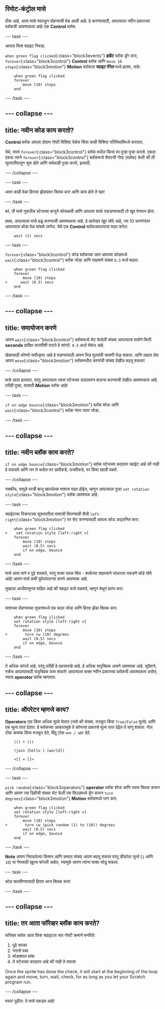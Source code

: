 ## रिमोट-कंट्रोल मासे

ठीक आहे, आता मासे स्वतःहून पोहण्याची वेळ आली आहे. हे करण्यासाठी, आपल्याला नवीन प्रकारच्या ब्लॉकची आवश्यकता आहेः एक **Control** ब्लॉक.

\--- task \---

आपला फिश स्प्राइट निवडा.

`when green flag clicked`{:class="block3events"} **इव्हेंट** ब्लॉक ड्रॅग करा, `forever`{:class="block3control"} **Control** ब्लॉक आणि `move 10 steps`{:class="block3motion"} **Motion** ब्लॉकला **स्प्राइट पॅनेल** मध्ये हलवा, जसेः:

```blocks3
    when green flag clicked
    forever
        move (10) steps
    end
```

\--- /task \---

## \--- collapse \---

## title: नवीन कोड काय करतो?

**Control** ब्लॉक आपला प्रोग्राम गोष्टी विशिष्ट वेळेस किंवा काही विशिष्ट परिस्थितींमध्ये करतात.

येथे, मासा `forever`{:class="block3control"} ब्लॉक मधील क्रिया वर पुन्हा पुन्हा करतो. एकदा एकदा त्याने `forever`{:class="block3control"} ब्लॉकमध्ये शेवटची गोष्ट (ब्लॉक) केली की ती सुरवातीपासून सुरू होते आणि सर्वकाही पुन्हा करते, इत्यादी.

\--- /collapse \---

\--- task \---

आता काही वेळा हिरव्या झेंड्यावर क्लिक करा आणि काय होते ते पहा!

\--- /task \---

बरं, ती मासे नुकतीच स्टेजच्या बाजूने कोसळली आणि आपल्या शार्क पकडण्यासाठी तो खूप वेगवान होता.

प्रथम, आपल्याला मासे हळू करण्याची आवश्यकता आहे. हे खरोखर खूप सोपे आहे, त्या 10 चरणांनंतर आपल्याला थोडा वेळ थांबावे लागेल. येथे एक **Control** ब्लॉकआपल्याला मदत करेल:

```blocks3
    wait (1) secs
```

\--- task \---

`forever`{:class="block3control"} कोड ब्लॉकच्या आत आपल्या कोडमध्ये `wait`{:class="block3control"} ब्लॉक जोडा आणि याप्रमाणे संख्या `0.5` मध्ये बदला:

```blocks3
    when green flag clicked
    forever
        move (10) steps
+      wait (0.5) secs
    end
```

\--- /task \---

## \--- collapse \---

## title: समायोजन करणे

आपण `wait`{:class="block3control"} ब्लॉकमध्ये सेट केलेली संख्या आपल्याला मासेने किती **seconds** प्रतीक्षा करावीशी वाटते हे सांगते. ` 0.5 ` अर्धा सेकंद आहे.

खेळासाठी कोणते सर्वोत्कृष्ट आहे हे पाहण्यासाठी आपण भिन्न मूल्यांची चाचणी घेऊ शकता. आणि लक्षात ठेवा आपण `move`{:class="block3motion"} ब्लॉकमधील चरणांची संख्या देखील बदलू शकता!

\--- /collapse \---

मासे आता हलतात, परंतु आपल्याला त्यास स्टेजच्या काठावरुन बाउन्स करण्याची देखील आवश्यकता आहे. तरीही पुन्हा, यासाठी **Motion** ब्लॉक आहे!

\--- task \---

`if on edge bounce`{:class="block3motion"} ब्लॉक शोधा आणि `wait`{:class="block3control"} ब्लॉक नंतर त्यात जोडा.

\--- /task \---

## \--- collapse \---

## title: नवीन ब्लॉक काय करते?

`if on edge bounce`{:class="block3motion"} ब्लॉक स्टेजच्या काठावर स्प्राईट आहे की नाही हे तपासते आणि जर ते असेल तर डावीकडे, उजवीकडे, वर किंवा खाली वळते.

\--- /collapse \---

नक्कीच, यामुळे वरची बाजू खाल्लेल्या माशास मदत होईल, म्हणून आपल्याला पुन्हा `set rotation style`{:class="block3motion"} ब्लॉक आवश्यक आहे.

\--- task \---

स्प्राईटच्या स्क्रिप्टच्या सुरूवातीला माशाची फिरण्याची शैली `left-right`{:class="block3motion"} वर सेट करण्यासाठी आपला कोड अद्यतनित करा:

```blocks3
    when green flag clicked
+    set rotation style [left-right v]
    forever
        move (10) steps
        wait (0.5) secs
        if on edge, bounce
    end
```

\--- /task \---

मासे आता मागे व पुढे सरकते, परंतु फक्त सरळ रेषेत - शार्कच्या सहाय्याने प्लेअरला पकडणे थोडे सोपे आहे! आपण मासे कमी पूर्वपरंपरागत करणे आवश्यक आहे.

तुम्हाला आधीपासूनच माहित आहे की स्प्राइट कसे वळवावे, म्हणून येथून प्रारंभ करा.

\--- task \---

माशाच्या पोहण्याच्या सूचनांमध्ये एक बदल जोडा आणि हिरवा झेंडा क्लिक करा.

```blocks3
    when green flag clicked
    set rotation style [left-right v]
    forever
        move (10) steps
+        turn cw (10) degrees
        wait (0.5) secs
        if on edge, bounce
    end
```

\--- /task \---

ते अधिक चांगले आहे, परंतु तरीही हे एकसारखे आहे. हे अधिक यादृच्छिक असणे आवश्यक आहे. सुदैवाने, स्क्रॅच आपल्यासाठी यादृच्छिक करू शकते! आपल्याला फक्त नवीन प्रकारच्या ब्लॉकची आवश्यकता असेल, ज्यास **operator** ब्लॉक म्हणतात.

## \--- collapse \---

## title: ऑपरेटर म्हणजे काय?

**Operators** एक किंवा अधिक मूल्ये घेतात (जसे की संख्या, मजकूर किंवा `True/False` मूल्ये) आणि एक मूल्य परत देतात. हे ब्लॉकच्या आकारामुळे ते कोणत्या प्रकारचे मूल्य परत देईल ते सांगू शकता: गोल टोक क्रमांक किंवा मजकूर देते, बिंदू टोक `सत्य / खोटे` देते.

```blocks3
    (() + ())

    (join [hello ] [world])

    <[] = []>
```

\--- /collapse \---

\--- task \---

`pick random`{:class="block3operators"} **operator** ब्लॉक शोधा आणि त्यास क्लिक करून आणि आपण ज्या डिग्रीची संख्या सेट केली त्या फिल्डमध्ये ड्रॅग करून `turn degrees`{:class="block3motion"} **Motion** ब्लॉकमध्ये प्लग करा.

```blocks3
    when green flag clicked
    set rotation style [left-right v]
    forever 
        move (10) steps
+        turn cw (pick random (1) to (10)) degrees
        wait (0.5) secs
        if on edge, bounce
    end
```

\--- /task \---

**Note** आपण निवडलेल्या किमान आणि कमाल संख्या आपण बदलू शकता परंतु डीफॉल्ट मूल्ये (`1` आणि `10`) या गेमसाठी खूपच चांगली आहेत, ज्यामुळे आपण त्यांना फक्त सोडू शकता.

\--- task \---

कोड चालविण्यासाठी हिरवा ध्वज क्लिक करा!

\--- /task \---

## \--- collapse \---

## title: तर आता फॉरेव्हर ब्लॉक काय करते?

फॉरेव्हर ब्लॉक आता फिश स्प्राइटला चार गोष्टी क्रमाने बनविते:

1. पुढे सरका
2. जरासे वळा
3. थोडक्यात थांबा
4. ते स्टेजच्या काठावर आहे की नाही ते तपासा

Once the sprite has done the check, it will start at the beginning of the loop again and move, turn, wait, check, for as long as you let your Scratch program run.

\--- /collapse \---

मस्त! पुढील: ते मासे पकडत आहे!